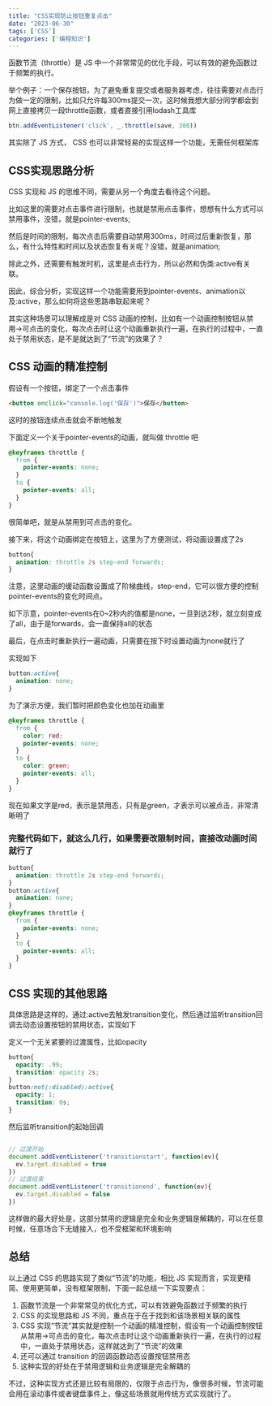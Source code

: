 ```yaml
---
title: "CSS实现防止按钮重复点击"
date: "2023-06-30"
tags: ['CSS']
categories: ['编程知识']
---
```


函数节流（throttle）是 JS 中一个非常常见的优化手段，可以有效的避免函数过于频繁的执行。

举个例子：一个保存按钮，为了避免重复提交或者服务器考虑，往往需要对点击行为做一定的限制，比如只允许每300ms提交一次，这时候我想大部分同学都会到网上直接拷贝一段throttle函数，或者直接引用lodash工具库
```javascript
btn.addEventListener('click', _.throttle(save, 300))
```
其实除了 JS 方式， CSS 也可以非常轻易的实现这样一个功能，无需任何框架库

## CSS实现思路分析

CSS 实现和 JS 的思维不同，需要从另一个角度去看待这个问题。

比如这里的需要对点击事件进行限制，也就是禁用点击事件，想想有什么方式可以禁用事件，没错，就是pointer-events;

然后是时间的限制，每次点击后需要自动禁用300ms，时间过后重新恢复，那么，有什么特性和时间以及状态恢复有关呢？没错，就是animation;

除此之外，还需要有触发时机，这里是点击行为，所以必然和伪类:active有关联。

因此，综合分析，实现这样一个功能需要用到pointer-events、animation以及:active，那么如何将这些思路串联起来呢？

其实这种场景可以理解成是对 CSS 动画的控制，比如有一个动画控制按钮从禁用->可点击的变化，每次点击时让这个动画重新执行一遍，在执行的过程中，一直处于禁用状态，是不是就达到了“节流”的效果了？

## CSS 动画的精准控制

假设有一个按钮，绑定了一个点击事件
```html
<button onclick="console.log('保存')">保存</button>
```
这时的按钮连续点击就会不断地触发

下面定义一个关于pointer-events的动画，就叫做 throttle 吧
```css
@keyframes throttle {
  from {
    pointer-events: none;
  }
  to {
    pointer-events: all;
  }
}
```
很简单吧，就是从禁用到可点击的变化。

接下来，将这个动画绑定在按钮上，这里为了方便测试，将动画设置成了2s
```css
button{
  animation: throttle 2s step-end forwards;
}
```
注意，这里动画的缓动函数设置成了阶梯曲线，step-end，它可以很方便的控制pointer-events的变化时间点。

如下示意，pointer-events在0~2秒内的值都是none，一旦到达2秒，就立刻变成了all，由于是forwards，会一直保持all的状态

最后，在点击时重新执行一遍动画，只需要在按下时设置动画为none就行了

实现如下
```css
button:active{
  animation: none;
}
```

为了演示方便，我们暂时把颜色变化也加在动画里
```css
@keyframes throttle {
  from {
    color: red;
    pointer-events: none;
  }
  to {
    color: green;
    pointer-events: all;
  }
}
```

现在如果文字是red，表示是禁用态，只有是green，才表示可以被点击，非常清晰明了

### 完整代码如下，就这么几行，如果需要改限制时间，直接改动画时间就行了
```css
button{
  animation: throttle 2s step-end forwards;
}
button:active{
  animation: none;
}
@keyframes throttle {
  from {
    pointer-events: none;
  }
  to {
    pointer-events: all;
  }
}
```

## CSS 实现的其他思路

具体思路是这样的，通过:active去触发transition变化，然后通过监听transition回调去动态设置按钮的禁用状态，实现如下

定义一个无关紧要的过渡属性，比如opacity
```css
button{
  opacity: .99;
  transition: opacity 2s;
}
button:not(:disabled):active{
  opacity: 1;
  transition: 0s;
}
```

然后监听transition的起始回调

```javascript

// 过渡开始
document.addEventListener('transitionstart', function(ev){
  ev.target.disabled = true
})
// 过渡结束
document.addEventListener('transitionend', function(ev){
  ev.target.disabled = false
})
```

这样做的最大好处是，这部分禁用的逻辑是完全和业务逻辑是解耦的，可以在任意时候，任意场合下无缝接入，也不受框架和环境影响

## 总结

以上通过 CSS 的思路实现了类似“节流”的功能，相比 JS 实现而言，实现更精简、使用更简单，没有框架限制，下面一起总结一下实现要点：

1. 函数节流是一个非常常见的优化方式，可以有效避免函数过于频繁的执行
2. CSS 的实现思路和 JS 不同，重点在于在于找到和该场景相关联的属性
3. CSS 实现“节流”其实就是控制一个动画的精准控制，假设有一个动画控制按钮从禁用->可点击的变化，每次点击时让这个动画重新执行一遍，在执行的过程中，一直处于禁用状态，这样就达到了“节流”的效果
4. 还可以通过 transition 的回调函数动态设置按钮禁用态
5. 这种实现的好处在于禁用逻辑和业务逻辑是完全解耦的

不过，这种实现方式还是比较有局限的，仅限于点击行为，像很多时候，节流可能会用在滚动事件或者键盘事件上，像这些场景就用传统方式实现就行了。